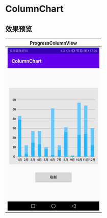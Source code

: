 # ColumnChart


## 效果预览

| ProgressColumnView                      |
| ------------------------------- |
| <img src="images/ProgressColumnView.jpg" height="512" /> |
